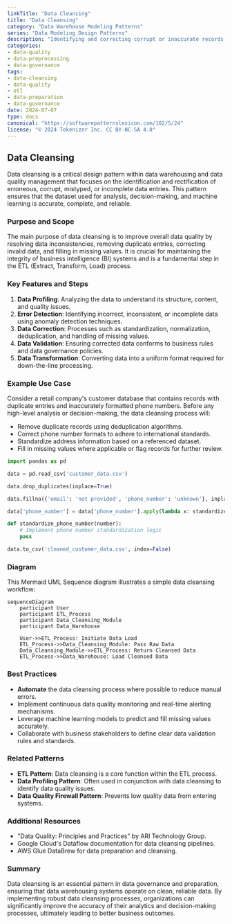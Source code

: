 ```yaml
---
linkTitle: "Data Cleansing"
title: "Data Cleansing"
category: "Data Warehouse Modeling Patterns"
series: "Data Modeling Design Patterns"
description: "Identifying and correcting corrupt or inaccurate records from a dataset to ensure high data quality in data warehousing environments."
categories:
- data-quality
- data-preprocessing
- data-governance
tags:
- data-cleansing
- data-quality
- etl
- data-preparation
- data-governance
date: 2024-07-07
type: docs
canonical: "https://softwarepatternslexicon.com/102/5/24"
license: "© 2024 Tokenizer Inc. CC BY-NC-SA 4.0"
---
```


## Data Cleansing

Data cleansing is a critical design pattern within data warehousing and data quality management that focuses on the identification and rectification of erroneous, corrupt, mistyped, or incomplete data entries. This pattern ensures that the dataset used for analysis, decision-making, and machine learning is accurate, complete, and reliable.

### Purpose and Scope

The main purpose of data cleansing is to improve overall data quality by resolving data inconsistencies, removing duplicate entries, correcting invalid data, and filling in missing values. It is crucial for maintaining the integrity of business intelligence (BI) systems and is a fundamental step in the ETL (Extract, Transform, Load) process.

### Key Features and Steps

1. **Data Profiling**: Analyzing the data to understand its structure, content, and quality issues.
2. **Error Detection**: Identifying incorrect, inconsistent, or incomplete data using anomaly detection techniques.
3. **Data Correction**: Processes such as standardization, normalization, deduplication, and handling of missing values.
4. **Data Validation**: Ensuring corrected data conforms to business rules and data governance policies.
5. **Data Transformation**: Converting data into a uniform format required for down-the-line processing.

### Example Use Case

Consider a retail company's customer database that contains records with duplicate entries and inaccurately formatted phone numbers. Before any high-level analysis or decision-making, the data cleansing process will:

- Remove duplicate records using deduplication algorithms.
- Correct phone number formats to adhere to international standards.
- Standardize address information based on a referenced dataset.
- Fill in missing values where applicable or flag records for further review.

```python
import pandas as pd

data = pd.read_csv('customer_data.csv')

data.drop_duplicates(inplace=True)

data.fillna({'email': 'not provided', 'phone_number': 'unknown'}, inplace=True)

data['phone_number'] = data['phone_number'].apply(lambda x: standardize_phone_number(x))

def standardize_phone_number(number):
    # Implement phone number standardization logic
    pass

data.to_csv('cleaned_customer_data.csv', index=False)
```

### Diagram

This Mermaid UML Sequence diagram illustrates a simple data cleansing workflow:

```mermaid
sequenceDiagram
    participant User
    participant ETL_Process
    participant Data_Cleansing_Module
    participant Data_Warehouse

    User->>ETL_Process: Initiate Data Load
    ETL_Process->>Data_Cleansing_Module: Pass Raw Data
    Data_Cleansing_Module->>ETL_Process: Return Cleansed Data
    ETL_Process->>Data_Warehouse: Load Cleansed Data
```

### Best Practices

- **Automate** the data cleansing process where possible to reduce manual errors.
- Implement continuous data quality monitoring and real-time alerting mechanisms.
- Leverage machine learning models to predict and fill missing values accurately.
- Collaborate with business stakeholders to define clear data validation rules and standards.

### Related Patterns

- **ETL Pattern**: Data cleansing is a core function within the ETL process.
- **Data Profiling Pattern**: Often used in conjunction with data cleansing to identify data quality issues.
- **Data Quality Firewall Pattern**: Prevents low quality data from entering systems.

### Additional Resources

- "Data Quality: Principles and Practices" by ARI Technology Group.
- Google Cloud's Dataflow documentation for data cleansing pipelines.
- AWS Glue DataBrew for data preparation and cleansing.

### Summary

Data cleansing is an essential pattern in data governance and preparation, ensuring that data warehousing systems operate on clean, reliable data. By implementing robust data cleansing processes, organizations can significantly improve the accuracy of their analytics and decision-making processes, ultimately leading to better business outcomes.
